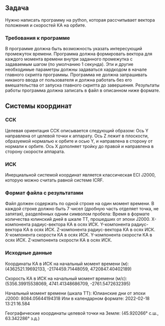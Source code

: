 ## Задача
Нужно написать программу на python, которая рассчитывает вектора положения и скоростей КА на орбите.

### Требования к программе
В программе должна быть возможность указать интересующий промежуток времени.
Программа должна формировать вектора для каждого момента времени внутри заданного промежутка с задаваемым шагом (по умолчанию 1 секунда).
Эти и другие необходимые параметры должны задаваться хардкодом в начале главного скрипта программы.
Программа не должна запрашивать никакого ввода от пользователя и должна работать без его вмешательства от запуска главного скрипта до завершения.
Результаты работы программа должна записать в файл в описанном ниже формате.

## Системы координат

### ССК

Целевая ориентация ССК описывается следующий образом:
Ось Y направлена от целевой точки к аппарату.
Ось Z лежит в плоскости, образуемой нормалью к орбите и осью Y, и направлена в сторону от нормали к орбите.
Ось X дополняет тройку до правой и направлена в сторону скорости аппарата.

### ИСК
Инерциальной системой координат является классическая ECI J2000, которую можно считать равной системе ICRF.

### Формат файла с результатами
Файл должен содержать по одной строке на один момент времени. В каждой строке должно быть 7 чисел (дробную часть отделяет точка, не запятая), разделённых одним символом пробела:
Время в формате количества юлинский дней в шкале TT, прошедших от эпохи J2000.
X-компонента радиус-вектора КА в осях ИСК.
Y-компонента радиус-вектора КА в осях ИСК.
Z-компонента радиус-вектора КА в осях ИСК.
X-компонента скорости КА в осях ИСК.
Y-компонента скорости КА в осях ИСК.
Z-компонента скорости КА в осях ИСК.

### Исходные данные
Координаты КА в ИСК на начальный момент времени (м):
(4362521.19692133, -2174459.71448059, 4720847.40402189)

Скорость КА в ИСК на начальный момент времени (м/с):
(5356.39915538069, 4741.41348686709, -2761.5472632395)

Начальный момент времени (шкала TT):
Юлианские дни от эпохи J2000: 8084.05644194318
Или в календарном формате:  2022-02-18 13:21:16.584

Географические координаты целевой точки на Земле:
(45.920266° с.ш., 63.342286° з.д.)
